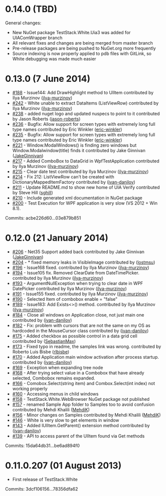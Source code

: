 # 0.14.0 (TBD)

General changes:

 - New NuGet package TestStack.White.Uia3 was added for UIAComWrapper branch
 - All relevant fixes and changes are being merged from master branch
 - Pre-release packages are being pushed to NuGet.org more frequently
 - Source indexing is now properly applied to pdb files with GitLink, so White debugging was made much easier

# 0.13.0 (7 June 2014)

 - [#188](https://github.com/TestStack/White/pull/188) - Issue144: Add DrawHighlight method to UIItem contributed by Ilya Murzinov ([ilya-murzinov](https://github.com/ilya-murzinov))
 - [#242](https://github.com/TestStack/White/pull/242) - White unable to extract DataItems (ListViewRow) contributed by Ilya Murzinov ([ilya-murzinov](https://github.com/ilya-murzinov))
 - [#238](https://github.com/TestStack/White/pull/238) - added nuget logo and updated nuspecs to point to it contributed by Jason Roberts ([jason-roberts](https://github.com/jason-roberts))
 - [#236](https://github.com/TestStack/White/pull/236) - Bugfix: Allow support for screen types with extremely long full type names contributed by Eric Winkler ([eric-winkler](https://github.com/eric-winkler))
 - [#235](https://github.com/TestStack/White/pull/235) - Bugfix: Allow support for screen types with extremely long full type names contributed by Eric Winkler ([eric-winkler](https://github.com/eric-winkler))
 - [#221](https://github.com/TestStack/White/pull/221) - Window.ModalWindows() is finding zero windows but Window.Modalwindow(title) finds it contributed by Jake Ginnivan ([JakeGinnivan](https://github.com/JakeGinnivan))
 - [#217](https://github.com/TestStack/White/pull/217) - Added ComboBox to DataGrid in WpfTestApplication contributed by Ilya Murzinov ([ilya-murzinov](https://github.com/ilya-murzinov))
 - [#215](https://github.com/TestStack/White/pull/215) - Clear date test contributed by Ilya Murzinov ([ilya-murzinov](https://github.com/ilya-murzinov))
 - [#214](https://github.com/TestStack/White/pull/214) - Fix 212: ListViewRow can't be created with DictionaryMappedItemFactory contributed by ([ivan-danilov](https://github.com/ivan-danilov))
 - [#211](https://github.com/TestStack/White/pull/211) - Update README.md to show new home of UIA Verify contributed by Steve Hill ([sghill](https://github.com/sghill))
 - [#210](https://github.com/TestStack/White/issues/210) - Include generated xml documentation in NuGet package
 - [#200](https://github.com/TestStack/White/issues/200) - Test Execution for WPF application is very slow (VS 2012 + Win 8.1). 

Commits: acbe226d60...03e879b851


# 0.12.0 (21 January 2014)

 - [#206](https://github.com/TestStack/White/pull/206) - Net35 Support added back contributed by Jake Ginnivan ([JakeGinnivan](https://github.com/JakeGinnivan))
 - [#204](https://github.com/TestStack/White/pull/204) - * fixed memory leaks in VisibleImage contributed by ([lostmsu](https://github.com/lostmsu))
 - [#196](https://github.com/TestStack/White/pull/196) - Issue168 fixed. contributed by Ilya Murzinov ([ilya-murzinov](https://github.com/ilya-murzinov))
 - [#194](https://github.com/TestStack/White/pull/194) - Issue105 fix. Removed ClearDate from DateTimePicker. contributed by Ilya Murzinov ([ilya-murzinov](https://github.com/ilya-murzinov))
 - [#193](https://github.com/TestStack/White/pull/193) - ArgumentNullException when trying to clear date in WPF DatePicker contributed by Ilya Murzinov ([ilya-murzinov](https://github.com/ilya-murzinov))
 - [#191](https://github.com/TestStack/White/pull/191) - Issue155 fixed. contributed by Ilya Murzinov ([ilya-murzinov](https://github.com/ilya-murzinov))
 - [#190](https://github.com/TestStack/White/issues/190) - Selected Item of combobox enable = "false"
 - [#189](https://github.com/TestStack/White/pull/189) - Issue183: Add Exists<>() method. contributed by Ilya Murzinov ([ilya-murzinov](https://github.com/ilya-murzinov))
 - [#184](https://github.com/TestStack/White/pull/184) - Close all windows on Application close, not just main one contributed by ([ivan-danilov](https://github.com/ivan-danilov))
 - [#182](https://github.com/TestStack/White/pull/182) - Fix: problem with cursors that are not the same on my OS as hardcoded in the MouseCursor class contributed by ([ivan-danilov](https://github.com/ivan-danilov))
 - [#175](https://github.com/TestStack/White/pull/175) - Added checkbox as possible control in a data grid cell contributed by ([SebastianMax](https://github.com/SebastianMax))
 - [#173](https://github.com/TestStack/White/pull/173) - Fixed typo in readme, the samples link was wrong. contributed by Roberto Luis Bisbe ([rlbisbe](https://github.com/rlbisbe))
 - [#170](https://github.com/TestStack/White/pull/170) - Added Application main window activation after process startup. contributed by ([ivan-danilov](https://github.com/ivan-danilov))
 - [#169](https://github.com/TestStack/White/issues/169) - Exception when expanding tree node
 - [#168](https://github.com/TestStack/White/issues/168) - After trying select value in a Combobox that have already selected, Combobox remains expanded.
 - [#166](https://github.com/TestStack/White/issues/166) - Comobox.Select(string item) and Combox.Select(int index) not working properly
 - [#160](https://github.com/TestStack/White/issues/160) - Accessing menus in child windows 
 - [#158](https://github.com/TestStack/White/issues/158) - TestStack.White.WebBrowser NuGet package not published
 - [#157](https://github.com/TestStack/White/pull/157) - renamed Sample App folder to Samples too to avoid confusion contributed by Mehdi Khalili ([MehdiK](https://github.com/MehdiK))
 - [#156](https://github.com/TestStack/White/pull/156) - Minor changes on Samples contributed by Mehdi Khalili ([MehdiK](https://github.com/MehdiK))
 - [#146](https://github.com/TestStack/White/issues/146) - White is very slow to get elements in window
 - [#143](https://github.com/TestStack/White/pull/143) - Added IUIItem.GetParent<T>() extension method contributed by ([ivan-danilov](https://github.com/ivan-danilov))
 - [#139](https://github.com/TestStack/White/issues/139) - API to access parent of the UIItem found via Get methods

Commits: 15da64db31...be6ad894f0


# 0.11.0.207 (01 August 2013)

 - First release of TestStack.White

Commits: 3dcf106156...78356dfa62
